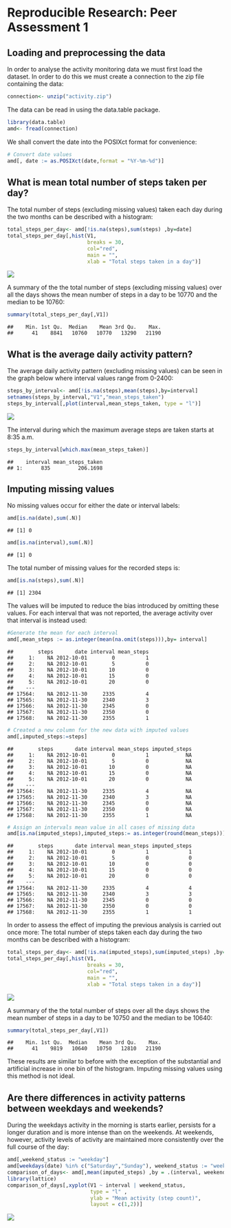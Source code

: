 # Reproducible Research: Peer Assessment 1

## Loading and preprocessing the data
In order to analyse the activity monitoring data we must first load the dataset.
In order to do this we must create a connection to the zip file containing
the data:

```r
connection<- unzip("activity.zip")
```

The data can be read in using the data.table package.

```r
library(data.table)
amd<- fread(connection)
```

We shall convert the date into the POSIXct format for convenience:

```r
# Convert date values 
amd[, date := as.POSIXct(date,format = "%Y-%m-%d")]
```

## What is mean total number of steps taken per day?
The total number of steps (excluding missing values) taken each day during the 
two months can be described with a histogram:

```r
total_steps_per_day<- amd[!is.na(steps),sum(steps) ,by=date]
total_steps_per_day[,hist(V1,
                          breaks = 30,
                          col="red",
                          main = "",
                          xlab = "Total steps taken in a day")]
```

![](PA1_template_files/figure-html/unnamed-chunk-4-1.png) 

A summary of the the total number of steps (excluding missing values) over all
the days shows the mean number of steps in a day to be
10770 and the median to be 10760:

```r
summary(total_steps_per_day[,V1])
```

```
##    Min. 1st Qu.  Median    Mean 3rd Qu.    Max. 
##      41    8841   10760   10770   13290   21190
```
## What is the average daily activity pattern?
The average daily activity pattern (excluding missing values) can be seen in the
graph below where interval values range from 0-2400:


```r
steps_by_interval<- amd[!is.na(steps),mean(steps),by=interval]
setnames(steps_by_interval,"V1","mean_steps_taken")
steps_by_interval[,plot(interval,mean_steps_taken, type = "l")]
```

![](PA1_template_files/figure-html/unnamed-chunk-6-1.png) 

The interval during which the maximum average steps are taken starts at 8:35 a.m. 


```r
steps_by_interval[which.max(mean_steps_taken)]
```

```
##    interval mean_steps_taken
## 1:      835         206.1698
```
## Imputing missing values
No missing values occur for either the date or interval labels:

```r
amd[is.na(date),sum(.N)]
```

```
## [1] 0
```

```r
amd[is.na(interval),sum(.N)]
```

```
## [1] 0
```
The total number of missing values for the recorded steps is:

```r
amd[is.na(steps),sum(.N)]
```

```
## [1] 2304
```
The values will be imputed to reduce the bias introduced by omitting these
values. For each interval that was not reported, the average activity over that
interval is instead used:

```r
#Generate the mean for each interval
amd[,mean_steps := as.integer(mean(na.omit(steps))),by= interval]
```

```
##        steps       date interval mean_steps
##     1:    NA 2012-10-01        0          1
##     2:    NA 2012-10-01        5          0
##     3:    NA 2012-10-01       10          0
##     4:    NA 2012-10-01       15          0
##     5:    NA 2012-10-01       20          0
##    ---                                     
## 17564:    NA 2012-11-30     2335          4
## 17565:    NA 2012-11-30     2340          3
## 17566:    NA 2012-11-30     2345          0
## 17567:    NA 2012-11-30     2350          0
## 17568:    NA 2012-11-30     2355          1
```

```r
# Created a new column for the new data with imputed values
amd[,imputed_steps:=steps]
```

```
##        steps       date interval mean_steps imputed_steps
##     1:    NA 2012-10-01        0          1            NA
##     2:    NA 2012-10-01        5          0            NA
##     3:    NA 2012-10-01       10          0            NA
##     4:    NA 2012-10-01       15          0            NA
##     5:    NA 2012-10-01       20          0            NA
##    ---                                                   
## 17564:    NA 2012-11-30     2335          4            NA
## 17565:    NA 2012-11-30     2340          3            NA
## 17566:    NA 2012-11-30     2345          0            NA
## 17567:    NA 2012-11-30     2350          0            NA
## 17568:    NA 2012-11-30     2355          1            NA
```

```r
# Assign an intervals mean value in all cases of missing data
amd[is.na(imputed_steps),imputed_steps:= as.integer(round(mean_steps))]
```

```
##        steps       date interval mean_steps imputed_steps
##     1:    NA 2012-10-01        0          1             1
##     2:    NA 2012-10-01        5          0             0
##     3:    NA 2012-10-01       10          0             0
##     4:    NA 2012-10-01       15          0             0
##     5:    NA 2012-10-01       20          0             0
##    ---                                                   
## 17564:    NA 2012-11-30     2335          4             4
## 17565:    NA 2012-11-30     2340          3             3
## 17566:    NA 2012-11-30     2345          0             0
## 17567:    NA 2012-11-30     2350          0             0
## 17568:    NA 2012-11-30     2355          1             1
```

In order to assess the effect of imputing the previous analysis is carried out
once more:
The total number of steps taken each day during the 
two months can be described with a histogram:

```r
total_steps_per_day<- amd[!is.na(imputed_steps),sum(imputed_steps) ,by=date]
total_steps_per_day[,hist(V1,
                          breaks = 30,
                          col="red",
                          main = "",
                          xlab = "Total steps taken in a day")]
```

![](PA1_template_files/figure-html/unnamed-chunk-11-1.png) 

A summary of the the total number of steps over all
the days shows the mean number of steps in a day to be
10750 and the median to be 10640:

```r
summary(total_steps_per_day[,V1])
```

```
##    Min. 1st Qu.  Median    Mean 3rd Qu.    Max. 
##      41    9819   10640   10750   12810   21190
```
These results are similar to before with the exception of the substantial and 
artificial increase in one bin of the histogram. Imputing missing values using
this method is not ideal.


## Are there differences in activity patterns between weekdays and weekends?
During the weekdays activity in the morning is starts earlier, persists for a
longer duration and is more intense than on the weekends. At weekends, however, activity
levels of activity are maintained more consistently over the full course of the day:

```r
amd[,weekend_status := "weekday"]
amd[weekdays(date) %in% c("Saturday","Sunday"), weekend_status := "weekend"]
comparison_of_days<- amd[,mean(imputed_steps) ,by = .(interval, weekend_status)]
library(lattice)
comparison_of_days[,xyplot(V1 ~ interval | weekend_status,
                           type = "l" , 
                           ylab = "Mean activity (step count)",
                           layout = c(1,2))]
```

![](PA1_template_files/figure-html/unnamed-chunk-13-1.png) 

